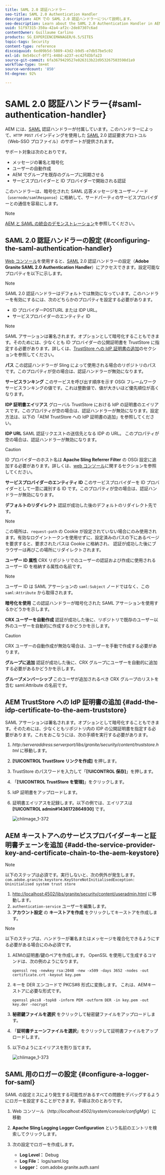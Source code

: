 ```yaml
---
title: SAML 2.0 認証ハンドラー
seo-title: SAML 2.0 Authentication Handler
description: AEM での SAML 2.0 認証ハンドラーについて説明します。
seo-description: Learn about the SAML 2.0 Authentication Handler in AEM.
uuid: 51f97315-350a-42a4-af2c-2de87307c6ad
contentOwner: Guillaume Carlino
products: SG_EXPERIENCEMANAGER/6.5/SITES
topic-tags: Security
content-type: reference
discoiquuid: 6ed09b5d-5089-43d2-b9d5-e7db57be5c02
exl-id: 8e54bccf-0ff1-448d-a237-ec42fd3bfa23
source-git-commit: 6fa3679429527e026313b22d953267503598d1a9
workflow-type: tm+mt
source-wordcount: '850'
ht-degree: 92%

---
```


# SAML 2.0 認証ハンドラー{#saml-authentication-handler}

AEM には、[SAML](https://saml.xml.org/saml-specifications) 認証ハンドラーが付属しています。このハンドラーによって、`HTTP POST` バインディングを使用した [SAML](https://saml.xml.org/saml-specifications) 2.0 認証要求プロトコル（Web-SSO プロファイル）のサポートが提供されます。

サポート対象は次のとおりです。

* メッセージの署名と暗号化
* ユーザーの自動作成
* AEM でグループを既存のグループに同期させる
* サービスプロバイダーと ID プロバイダーで開始される認証

このハンドラーは、暗号化された SAML 応答メッセージをユーザーノード（`usernode/samlResponse`）に格納して、サードパーティのサービスプロバイダーとの通信を容易にします。

>[!NOTE]
>
>[AEM と SAML の統合のデモンストレーション](https://experienceleague.adobe.com/docs/experience-cloud-kcs/kbarticles/KA-17481.html?lang=ja)を参照してください。

## SAML 2.0 認証ハンドラーの設定 {#configuring-the-saml-authentication-handler}

[Web コンソール](/help/sites-deploying/configuring-osgi.md)を使用すると、[SAML](https://saml.xml.org/saml-specifications) 2.0 認証ハンドラーの設定（**Adobe Granite SAML 2.0 Authentication Handler**）にアクセスできます。設定可能なプロパティを以下に示します。

>[!NOTE]
>
>SAML 2.0 認証ハンドラーはデフォルトでは無効になっています。このハンドラーを有効にするには、次のどちらかのプロパティを設定する必要があります。
>
>* ID プロバイダーPOSTURL または IDP URL。
>* サービスプロバイダーのエンティティ ID
>


>[!NOTE]
>
>SAML アサーションは署名されます。オプションとして暗号化することもできます。そのためには、少なくとも ID プロバイダーの公開証明書を TrustStore に指定する必要があります。詳しくは、[TrustStore への IdP 証明書の追加](/help/sites-administering/saml-2-0-authenticationhandler.md#add-the-idp-certificate-to-the-aem-truststore)のセクションを参照してください。

**パス** この認証ハンドラーが Sling によって使用される場合のリポジトリのパスです。このプロパティが空の場合は、認証ハンドラーが無効になります。

**サービスランキング** このサービスを呼び出す順序を示す OSGi フレームワークサービスランキングの値です。これは整数値で、値が大きいほど優先順位が高くなります。

**IDP 証明書エイリアス** グローバル TrustStore における IdP の証明書のエイリアスです。このプロパティが空の場合は、認証ハンドラーが無効になります。設定方法は、以下の「AEM TrustStore への IdP 証明書の追加」を参照してください。

**IDP URL** SAML 認証リクエストの送信先となる IDP の URL。 このプロパティが空の場合は、認証ハンドラーが無効になります。

>[!CAUTION]
>
>ID プロバイダーのホスト名は **Apache Sling Referrer Filter** の OSGi 設定に追加する必要があります。詳しくは、[web コンソール](/help/sites-deploying/configuring-osgi.md)に関するセクションを参照してください。

**サービスプロバイダーのエンティティ ID** このサービスプロバイダーを ID プロバイダーとして一意に識別する ID です。このプロパティが空の場合は、認証ハンドラーが無効になります。

**デフォルトのリダイレクト** 認証が成功した後のデフォルトのリダイレクト先です。

>[!NOTE]
>
>この場所は、`request-path` の Cookie が設定されていない場合にのみ使用されます。有効なログイントークンを使用せずに、設定済みのパスの下にあるページを要求すると、要求されたパスは Cookie に格納され、
>認証が成功した後にブラウザーは再びこの場所にリダイレクトされます。

**ユーザー ID 属性** CRX リポジトリでのユーザーの認証および作成に使用されるユーザー ID を格納する属性の名前です。

>[!NOTE]
>
>ユーザー ID は SAML アサーションの `saml:Subject` ノードではなく、この `saml:Attribute` から取得されます。

**暗号化を使用** この認証ハンドラーが暗号化された SAML アサーションを使用するかどうかを示します。

**CRX ユーザーを自動作成** 認証が成功した後に、リポジトリで既存のユーザー以外のユーザーを自動的に作成するかどうかを示します。

>[!CAUTION]
>
>CRX ユーザーの自動作成が無効な場合は、ユーザーを手動で作成する必要があります。

**グループに追加** 認証が成功した後に、CRX グループにユーザーを自動的に追加する必要があるかどうかを示します。

**グループメンバーシップ** このユーザが追加されるべき CRX グループのリストを含む saml:Attribute の名前です。

## AEM TrustStore への IdP 証明書の追加 {#add-the-idp-certificate-to-the-aem-truststore}

SAML アサーションは署名されます。オプションとして暗号化することもできます。そのためには、少なくともリポジトリ内の IDP の公開証明書を指定する必要があります。これをおこなうには、次の手順を実行する必要があります。

1. *http:/serveraddress:serverport/libs/granite/security/content/truststore.html* に移動します。
1. **[!UICONTROL TrustStore リンクを作成]** を押します。
1. TrustStore のパスワードを入力して「**[!UICONTROL 保存]**」を押します。
1. 「**[!UICONTROL TrustStore を管理]**」をクリックします。
1. IdP 証明書をアップロードします。
1. 証明書エイリアスを記録します。以下の例では、エイリアスは **[!UICONTROL admin#1436172864930]** です。

   ![chlimage_1-372](assets/chlimage_1-372.png)

## AEM キーストアへのサービスプロバイダーキーと証明書チェーンを追加 {#add-the-service-provider-key-and-certificate-chain-to-the-aem-keystore}

>[!NOTE]
>
>以下のステップは必須です。実行しないと、次の例外が発生します。`com.adobe.granite.keystore.KeyStoreNotInitialisedException: Uninitialised system trust store`

1. [http://localhost:4502/libs/granite/security/content/useradmin.html](http://localhost:4502/libs/granite/security/content/useradmin.html) に移動します。
1. `authentication-service` ユーザーを編集します。
1. **アカウント設定** の **キーストアを作成** をクリックしてキーストアを作成します。

>[!NOTE]
>
>以下のステップは、ハンドラーが署名またはメッセージを複合化できるようにする必要がある場合にのみ必須です。

1. AEMの証明書/鍵のペアを作成します。 OpenSSL を使用して生成するコマンドは、次の例のようになります。

   `openssl req -newkey rsa:2048 -new -x509 -days 3652 -nodes -out certificate.crt -keyout key.pem`

1. キーを DER エンコードで PKCS#8 形式に変換します。 これは、AEMキーストアに必要な形式です。

   `openssl pkcs8 -topk8 -inform PEM -outform DER -in key.pem -out key.der -nocrypt`

1. **秘密鍵ファイルを選択** をクリックして秘密鍵ファイルをアップロードします。
1. 「**証明書チェーンファイルを選択**」をクリックして証明書ファイルをアップロードします。
1. 以下のようにエイリアスを割り当てます。

   ![chlimage_1-373](assets/chlimage_1-373.png)

## SAML 用のロガーの設定 {#configure-a-logger-for-saml}

SAML の設定ミスにより発生する可能性があるすべての問題をデバッグするようにロガーを設定することができます。手順は次のとおりです。

1. Web コンソール（*http://localhost:4502/system/console/configMgr*）に移動
1. **Apache Sling Logging Logger Configuration** という名前のエントリを検索してクリックします。
1. 次の設定でロガーを作成します。

   * **Log Level：** Debug
   * **Log File：** logs/saml.log
   * **Logger：** com.adobe.granite.auth.saml

